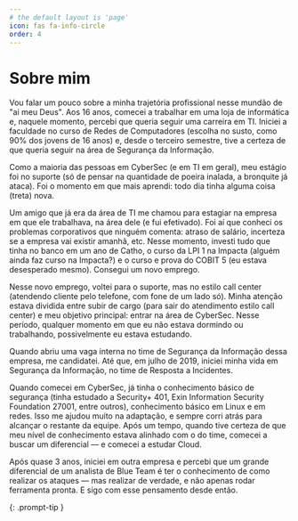 ```yaml
---
# the default layout is 'page'
icon: fas fa-info-circle
order: 4
---
```


# Sobre mim

Vou falar um pouco sobre a minha trajetória profissional nesse mundão de "ai meu Deus". Aos 16 anos, comecei a trabalhar em uma loja de informática e, naquele momento, percebi que queria seguir uma carreira em TI. Iniciei a faculdade no curso de Redes de Computadores (escolha no susto, como 90% dos jovens de 16 anos) e, desde o terceiro semestre, tive a certeza de que queria seguir na área de Segurança da Informação.

Como a maioria das pessoas em CyberSec (e em TI em geral), meu estágio foi no suporte (só de pensar na quantidade de poeira inalada, a bronquite já ataca). Foi o momento em que mais aprendi: todo dia tinha alguma coisa (treta) nova.

Um amigo que já era da área de TI me chamou para estagiar na empresa em que ele trabalhava, na área dele (e fui efetivado). Foi aí que conheci os problemas corporativos que ninguém comenta: atraso de salário, incerteza se a empresa vai existir amanhã, etc. Nesse momento, investi tudo que tinha no banco em um ano de Catho, o curso da LPI 1 na Impacta (alguém ainda faz curso na Impacta?) e o curso e prova do COBIT 5 (eu estava desesperado mesmo). Consegui um novo emprego.

Nesse novo emprego, voltei para o suporte, mas no estilo call center (atendendo cliente pelo telefone, com fone de um lado só). Minha atenção estava dividida entre subir de cargo (para sair do atendimento estilo call center) e meu objetivo principal: entrar na área de CyberSec. Nesse período, qualquer momento em que eu não estava dormindo ou trabalhando, possivelmente eu estava estudando.

Quando abriu uma vaga interna no time de Segurança da Informação dessa empresa, me candidatei. Até que, em julho de 2019, iniciei minha vida em Segurança da Informação, no time de Resposta a Incidentes.

Quando comecei em CyberSec, já tinha o conhecimento básico de segurança (tinha estudado a Security+ 401, Exin Information Security Foundation 27001, entre outros), conhecimento básico em Linux e em redes. Isso me ajudou muito na adaptação, e sempre corri atrás para alcançar o restante da equipe. Após um tempo, quando tive certeza de que meu nível de conhecimento estava alinhado com o do time, comecei a buscar um diferencial — e comecei a estudar Cloud.

Após quase 3 anos, iniciei em outra empresa e percebi que um grande diferencial de um analista de Blue Team é ter o conhecimento de como realizar os ataques — mas realizar de verdade, e não apenas rodar ferramenta pronta. E sigo com esse pensamento desde então.

{: .prompt-tip }
